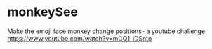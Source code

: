 # monkeySee

Make the emoji face monkey change positions- a youtube challenge 
https://www.youtube.com/watch?v=mCQ1-iDSnto
